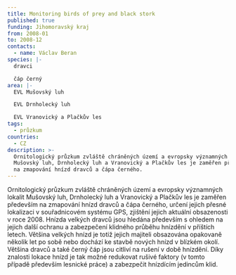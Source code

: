 ```yaml
---
title: Monitoring birds of prey and black stork
published: true
funding: Jihomoravský kraj
from: 2008-01
to: 2008-12
contacts:
  - name: Václav Beran
species: |-
  dravci

  čáp černý
area: |-
  EVL Mušovský luh

  EVL Drnholecký luh

  EVL Vranovický a Plačkův les
tags:
  - průzkum
countries:
  - CZ
description: >-
  Ornitologický průzkum zvláště chráněných území a evropsky významných lokalit
  Mušovský luh, Drnholecký luh a Vranovický a Plačkův les je zaměřen především
  na zmapování hnízd dravců a čápa černého.
---
```

Ornitologický průzkum zvláště chráněných území a evropsky významných lokalit Mušovský luh, Drnholecký luh a Vranovický a Plačkův les je zaměřen především na zmapování hnízd dravců a čápa černého, určení jejich přesné lokalizaci v souřadnicovém systému GPS, zjištění jejich aktuální obsazenosti v roce 2008. Hnízda velkých dravců jsou hledána především s ohledem na jejich další ochranu a zabezpečení klidného průběhu hnízdění v příštích letech. Většina velkých hnízd je totiž jejich majiteli obsazována opakovaně několik let po sobě nebo dochází ke stavbě nových hnízd v blízkém okolí. Většina dravců a také černý čáp jsou citliví na rušení v době hnízdění. Díky znalosti lokace hnízd je tak možné redukovat rušivé faktory (v tomto případě především lesnické práce) a zabezpečit hnízdícím jedincům klid.
